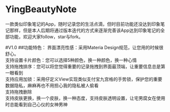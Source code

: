 # YingBeautyNote

一款类似印象笔记的App，随时记录您的生活点滴，但时目前功能还没达到印象笔记那样，但是本人后期将通过版本迭代的方式来逐渐完善该App达到印象笔记的全部功能，欢迎大家follow，star与fork。

#V1.0
##功能特色：
界面漂亮性感：采用Materia Design规范，让您用的时候很舒心。  
支持设置卡片颜色：您可以选择5种颜色，换一种颜色，换一种心情  
支持拖拽排序：您可以将您觉得重要的记录拖拽到界面最顶端，让重要信息总是第一眼看到  
支持应用加锁：采用仔定义View实现类似支付宝九宫格的手势锁，保护您的重要数据隐私，麻麻再也不用担心我的隐私被人偷看  
支持拖拽删除  
支持皮肤更换，换一个皮肤，换一种态度，支持皮肤透明设置，让宅男腐女在使用时总能看到自己心仪的女神男神
